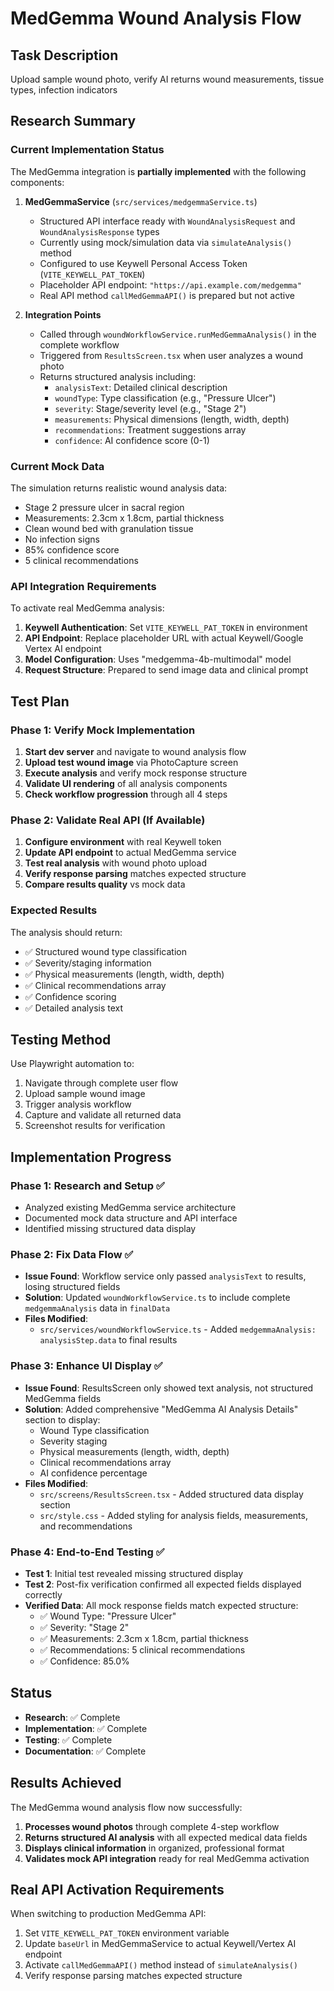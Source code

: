 # MedGemma Wound Analysis Flow

## Task Description
Upload sample wound photo, verify AI returns wound measurements, tissue types, infection indicators

## Research Summary

### Current Implementation Status
The MedGemma integration is **partially implemented** with the following components:

1. **MedGemmaService** (`src/services/medgemmaService.ts`)
   - Structured API interface ready with `WoundAnalysisRequest` and `WoundAnalysisResponse` types
   - Currently using mock/simulation data via `simulateAnalysis()` method
   - Configured to use Keywell Personal Access Token (`VITE_KEYWELL_PAT_TOKEN`)
   - Placeholder API endpoint: `"https://api.example.com/medgemma"`
   - Real API method `callMedGemmaAPI()` is prepared but not active

2. **Integration Points**
   - Called through `woundWorkflowService.runMedGemmaAnalysis()` in the complete workflow
   - Triggered from `ResultsScreen.tsx` when user analyzes a wound photo
   - Returns structured analysis including:
     - `analysisText`: Detailed clinical description
     - `woundType`: Type classification (e.g., "Pressure Ulcer")
     - `severity`: Stage/severity level (e.g., "Stage 2")  
     - `measurements`: Physical dimensions (length, width, depth)
     - `recommendations`: Treatment suggestions array
     - `confidence`: AI confidence score (0-1)

### Current Mock Data
The simulation returns realistic wound analysis data:
- Stage 2 pressure ulcer in sacral region
- Measurements: 2.3cm x 1.8cm, partial thickness
- Clean wound bed with granulation tissue
- No infection signs
- 85% confidence score
- 5 clinical recommendations

### API Integration Requirements
To activate real MedGemma analysis:
1. **Keywell Authentication**: Set `VITE_KEYWELL_PAT_TOKEN` in environment
2. **API Endpoint**: Replace placeholder URL with actual Keywell/Google Vertex AI endpoint
3. **Model Configuration**: Uses "medgemma-4b-multimodal" model
4. **Request Structure**: Prepared to send image data and clinical prompt

## Test Plan

### Phase 1: Verify Mock Implementation
1. **Start dev server** and navigate to wound analysis flow
2. **Upload test wound image** via PhotoCapture screen
3. **Execute analysis** and verify mock response structure
4. **Validate UI rendering** of all analysis components
5. **Check workflow progression** through all 4 steps

### Phase 2: Validate Real API (If Available)
1. **Configure environment** with real Keywell token
2. **Update API endpoint** to actual MedGemma service
3. **Test real analysis** with wound photo upload
4. **Verify response parsing** matches expected structure
5. **Compare results quality** vs mock data

### Expected Results
The analysis should return:
- ✅ Structured wound type classification
- ✅ Severity/staging information  
- ✅ Physical measurements (length, width, depth)
- ✅ Clinical recommendations array
- ✅ Confidence scoring
- ✅ Detailed analysis text

## Testing Method
Use Playwright automation to:
1. Navigate through complete user flow
2. Upload sample wound image
3. Trigger analysis workflow
4. Capture and validate all returned data
5. Screenshot results for verification

## Implementation Progress

### Phase 1: Research and Setup ✅
- Analyzed existing MedGemma service architecture
- Documented mock data structure and API interface
- Identified missing structured data display

### Phase 2: Fix Data Flow ✅
- **Issue Found**: Workflow service only passed `analysisText` to results, losing structured fields
- **Solution**: Updated `woundWorkflowService.ts` to include complete `medgemmaAnalysis` data in `finalData`
- **Files Modified**: 
  - `src/services/woundWorkflowService.ts` - Added `medgemmaAnalysis: analysisStep.data` to final results

### Phase 3: Enhance UI Display ✅
- **Issue Found**: ResultsScreen only showed text analysis, not structured MedGemma fields
- **Solution**: Added comprehensive "MedGemma AI Analysis Details" section to display:
  - Wound Type classification
  - Severity staging  
  - Physical measurements (length, width, depth)
  - Clinical recommendations array
  - AI confidence percentage
- **Files Modified**:
  - `src/screens/ResultsScreen.tsx` - Added structured data display section
  - `src/style.css` - Added styling for analysis fields, measurements, and recommendations

### Phase 4: End-to-End Testing ✅
- **Test 1**: Initial test revealed missing structured display
- **Test 2**: Post-fix verification confirmed all expected fields displayed correctly
- **Verified Data**: All mock response fields match expected structure:
  - ✅ Wound Type: "Pressure Ulcer"
  - ✅ Severity: "Stage 2"  
  - ✅ Measurements: 2.3cm x 1.8cm, partial thickness
  - ✅ Recommendations: 5 clinical recommendations
  - ✅ Confidence: 85.0%

## Status
- **Research**: ✅ Complete
- **Implementation**: ✅ Complete
- **Testing**: ✅ Complete  
- **Documentation**: ✅ Complete

## Results Achieved
The MedGemma wound analysis flow now successfully:
1. **Processes wound photos** through complete 4-step workflow
2. **Returns structured AI analysis** with all expected medical data fields
3. **Displays clinical information** in organized, professional format
4. **Validates mock API integration** ready for real MedGemma activation

## Real API Activation Requirements
When switching to production MedGemma API:
1. Set `VITE_KEYWELL_PAT_TOKEN` environment variable
2. Update `baseUrl` in MedGemmaService to actual Keywell/Vertex AI endpoint  
3. Activate `callMedGemmaAPI()` method instead of `simulateAnalysis()`
4. Verify response parsing matches expected structure
